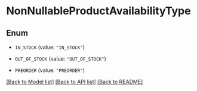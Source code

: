 # NonNullableProductAvailabilityType

## Enum


* `IN_STOCK` (value: `"IN_STOCK"`)

* `OUT_OF_STOCK` (value: `"OUT_OF_STOCK"`)

* `PREORDER` (value: `"PREORDER"`)


[[Back to Model list]](../README.md#documentation-for-models) [[Back to API list]](../README.md#documentation-for-api-endpoints) [[Back to README]](../README.md)


